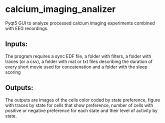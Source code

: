 # calcium_imaging_analizer
Pyqt5 GUI to analyze processed calcium imaging experiments combined with EEG recordings. 

## Inputs:
The program requires  a sync EDF file, a folder with filters, a folder with traces (or a csv), a folder with mat or txt files describing the duration of every short movie used for concatenation and a folder with the sleep scoring

## Outputs:
The outputs are images of the cells color coded by state preference, figure with traces by state for cells that show preference, number of cells with positive or negative preference for each state and their level of activity by state. 
